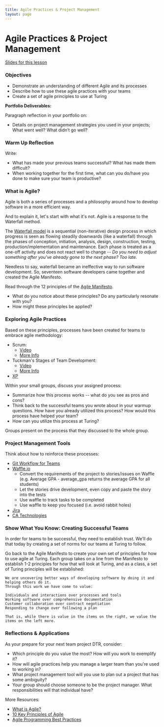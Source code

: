 ```yaml
---
title: Agile Practices & Project Management
layout: page
---
```



# Agile Practices & Project Management 

[Slides for this lesson](https://github.com/turingschool/professional_skills/blob/master/files/agile_practices_slides.pdf)

### Objectives
* Demonstrate an understanding of different Agile and its processes
* Describe how to use these agile practices with your teams
* Create a set of agile principles to use at Turing

**Portfolio Deliverables:**

Paragraph reflection in your portfolio on:

* Details on project management strategies you used in your projects; What went well? What didn’t go well?

### Warm Up Reflection
Write:

* What has made your previous teams successful? What has made them difficult?
* When working together for the first time, what can you do/have you done to make sure your team is productive?

### What is Agile?
Agile is both a series of processes and a philosophy around how to develop software in a more efficient way.

And to explain it, let's start with what it's not. Agile is a response to the Waterfall method.

The [Waterfall model](http://www.agilenutshell.com/agile_vs_waterfall) is a sequential (non-iterative) design process in which progress is seen as flowing steadily downwards (like a waterfall) through the phases of conception, initiation, analysis, design, construction, testing, production/implementation and maintenance. Each phase is treated as a one-off activity and does not react well to change -- *Do you need to adjust something after you've already gone to the next phase? Too late.* 

Needless to say, waterfall became an ineffective way to run software development. So, seventeen software developers came together and created the Agile Manifesto.

Read through the 12 principles of the [Agile Manifesto](http://agilemanifesto.org/principles.html). 

* What do you notice about these principles? Do any particularly resonate with you?
* How might these principles be applied? 

### Exploring Agile Practices
Based on these principles, processes have been created for teams to embrace agile methodology:

* Scrum:
	* [Video](https://www.scrumalliance.org/why-scrum)
	* [More Info](https://www.scrum.org/Resources/What-is-Scrum) 	
* Tuckman's Stages of Team Development:
	* [Video](https://www.youtube.com/watch?v=OhSI6oBQmQA&list=PLbu6naAjG_K93h0wjyn1b1EHQl1Q2pH_y)
	* [More Info](https://en.wikipedia.org/wiki/Tuckman%27s_stages_of_group_development)
* [XP](http://www.extremeprogramming.org/)

Within your small groups, discuss your assigned process:

* Summarize how this process works -- what do you see as pros and cons?
* Think back to the successful teams you wrote about in your warmup questions. How have you already utilized this process? How would this process have helped your team?  
* How can you utilize this process at Turing?

Groups present on the process that they discussed to the whole group. 

### Project Management Tools
Think about how to reinforce these processes:

* [Git Workflow for Teams](https://github.com/turingschool/professional_skills/blob/master/module_two/git_workflow_for_teams.md)
* [Waffle.io](https://waffle.io/) 
	* Convert the requirements of the project to stories/issues on Waffle (e.g. Average GPA - average_gpa returns the average GPA for all students)
	* Let the stories drive development, even copy and paste the story into the tests
	* Use waffle to track tasks to be completed
	* Use waffle to keep you focused (i.e. avoid rabbit holes)
* [Jira](https://www.atlassian.com/software/jira)
* [CA Technologies](https://www.ca.com/us/why-ca/about-us/acquisitions/rally-is-now-ca-technologies.html?cid=GLOB-EOA-ABUS-ADB-000083-00000151)

### Show What You Know: Creating Successful Teams
In order for teams to be successful, they need to establish trust. We'll do that today by creating a set of norms for our teams at Turing to follow. 

Go back to the Agile Manifesto to create your own set of principles for how to use agile at Turing. Each group takes on a line from the Manifesto to establish 1-2 principles for how that will look at Turing, and as a class, a set of Turing principles will be established: 

	We are uncovering better ways of developing software by doing it and helping others do it.
	Through this work we have come to value:

	Individuals and interactions over processes and tools
	Working software over comprehensive documentation
	Customer collaboration over contract negotiation
	Responding to change over following a plan

	That is, while there is value in the items on the right, we value the items on the left more.

### Reflections & Applications
As your prepare for your next team project DTR, consider:

* Which principle do you value the most? How will you work to exemplify it?
* How will agile practices help you manage a larger team than you're used to working in?
* What project management tool will you use to plan out a project that has some ambiguity?
* Your group should choose someone to be the project manager. What responsibilities will that individual have?

More Resources:

* [What is Agile?](https://www.agilealliance.org/agile101/)
* [10 Key Principles of Agile](http://www.allaboutagile.com/what-is-agile-10-key-principles/)
* [Agile Programming Best Practices](https://www.versionone.com/agile-101/agile-software-programming-best-practices/)


